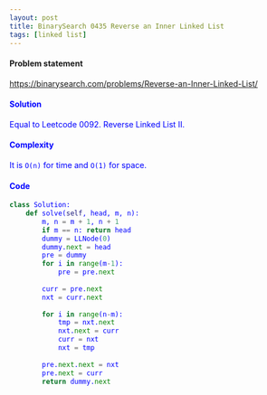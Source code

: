 ```yaml
---
layout: post
title: BinarySearch 0435 Reverse an Inner Linked List
tags: [linked list]
---
```


#### Problem statement

<a href="https://binarysearch.com/problems/Reverse-an-Inner-Linked-List/"> <font color = blue>https://binarysearch.com/problems/Reverse-an-Inner-Linked-List/

#### Solution
Equal to Leetcode 0092. Reverse Linked List II.

#### Complexity
It is `O(n)` for time and `O(1)` for space.

#### Code
```python
class Solution:
    def solve(self, head, m, n):
        m, n = m + 1, n + 1
        if m == n: return head
        dummy = LLNode(0)
        dummy.next = head
        pre = dummy
        for i in range(m-1):
            pre = pre.next
            
        curr = pre.next
        nxt = curr.next
        
        for i in range(n-m):
            tmp = nxt.next
            nxt.next = curr
            curr = nxt
            nxt = tmp
            
        pre.next.next = nxt
        pre.next = curr
        return dummy.next
```

